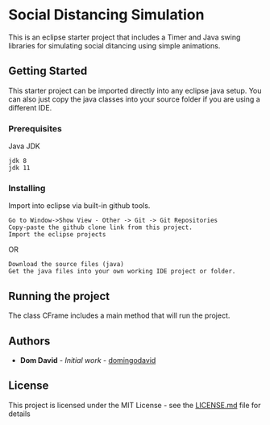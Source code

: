 # Social Distancing Simulation

This is an eclipse starter project that includes a Timer and Java swing libraries for simulating social ditancing using simple animations.

## Getting Started

This starter project can be imported directly into any eclipse java setup. You can also just copy the java classes into your source folder if you are
using a different IDE.
### Prerequisites

Java JDK 
```
jdk 8
jdk 11
```

### Installing

Import into eclipse via built-in github tools.

```
Go to Window->Show View - Other -> Git -> Git Repositories
Copy-paste the github clone link from this project. 
Import the eclipse projects
```

OR

```
Download the source files (java)
Get the java files into your own working IDE project or folder. 
```


## Running the project

The class CFrame includes a main method that will run the project. 


## Authors

* **Dom David** - *Initial work* - [domingodavid](https://github.com/domingodavid)

## License

This project is licensed under the MIT License - see the [LICENSE.md](LICENSE.md) file for details



